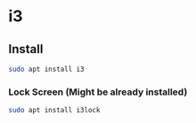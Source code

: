 # i3

## Install

```bash
sudo apt install i3
```

### Lock Screen (Might be already installed)

```bash
sudo apt install i3lock
```
